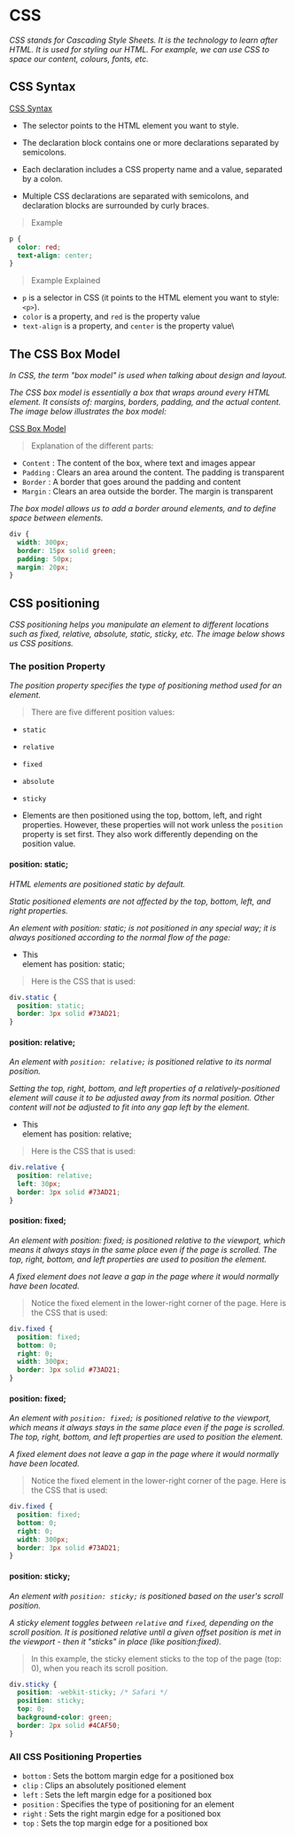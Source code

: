 # CSS

*CSS stands for Cascading Style Sheets. It is the technology to learn after HTML. It is used for styling our HTML. For example, we can use CSS to space our content, colours, fonts, etc.*

## CSS Syntax

[CSS Syntax](https://www.w3schools.com/css/img_selector.gif)

- The selector points to the HTML element you want to style.

- The declaration block contains one or more declarations separated by semicolons.

- Each declaration includes a CSS property name and a value, separated by a colon.

- Multiple CSS declarations are separated with semicolons, and declaration blocks are surrounded by curly braces.

> Example

```css
p {
  color: red;
  text-align: center;
}
```

> Example Explained

- `p` is a selector in CSS (it points to the HTML element you want to style: `<p>`).
- `color` is a property, and `red` is the property value
- `text-align` is a property, and `center` is the property value\

## The CSS Box Model

*In CSS, the term "box model" is used when talking about design and layout.*

*The CSS box model is essentially a box that wraps around every HTML element. It consists of: margins, borders, padding, and the actual content. The image below illustrates the box model:*

[CSS Box Model](https://workshub.imgix.net/6de1028c70660d608da27ce471210788?auto=format&crop=entropy&fit=crop)

> Explanation of the different parts:

- `Content` : The content of the box, where text and images appear
- `Padding` : Clears an area around the content. The padding is transparent
- `Border` : A border that goes around the padding and content
- `Margin` : Clears an area outside the border. The margin is transparent

*The box model allows us to add a border around elements, and to define space between elements.*

```css
div {
  width: 300px;
  border: 15px solid green;
  padding: 50px;
  margin: 20px;
}
```

## CSS positioning 

*CSS positioning helps you manipulate an element to different locations such as fixed, relative, absolute, static, sticky, etc. The image below shows us CSS positions.*

### The position Property

*The position property specifies the type of positioning method used for an element.*

> There are five different position values:

- `static`
- `relative`
- `fixed`
- `absolute`
- `sticky`

- Elements are then positioned using the top, bottom, left, and right properties. However, these properties will not work unless the `position` property is set first. They also work differently depending on the position value.

#### position: static;

*HTML elements are positioned static by default.*

*Static positioned elements are not affected by the top, bottom, left, and right properties.*

*An element with position: static; is not positioned in any special way; it is always positioned according to the normal flow of the page:*

- This <div> element has position: static;

> Here is the CSS that is used:

```css
div.static {
  position: static;
  border: 3px solid #73AD21;
}
```

#### position: relative;

*An element with `position: relative;` is positioned relative to its normal position.*

*Setting the top, right, bottom, and left properties of a relatively-positioned element will cause it to be adjusted away from its normal position. Other content will not be adjusted to fit into any gap left by the element.*

- This <div> element has position: relative;

> Here is the CSS that is used:

```css
div.relative {
  position: relative;
  left: 30px;
  border: 3px solid #73AD21;
}
```

#### position: fixed;

*An element with position: fixed; is positioned relative to the viewport, which means it always stays in the same place even if the page is scrolled. The top, right, bottom, and left properties are used to position the element.*

*A fixed element does not leave a gap in the page where it would normally have been located.*

> Notice the fixed element in the lower-right corner of the page. Here is the CSS that is used:

```css
div.fixed {
  position: fixed;
  bottom: 0;
  right: 0;
  width: 300px;
  border: 3px solid #73AD21;
}
```

#### position: fixed;

*An element with `position: fixed;` is positioned relative to the viewport, which means it always stays in the same place even if the page is scrolled. The top, right, bottom, and left properties are used to position the element.*

*A fixed element does not leave a gap in the page where it would normally have been located.*

> Notice the fixed element in the lower-right corner of the page. Here is the CSS that is used:

```css
div.fixed {
  position: fixed;
  bottom: 0;
  right: 0;
  width: 300px;
  border: 3px solid #73AD21;
}
```

#### position: sticky;

*An element with `position: sticky;` is positioned based on the user's scroll position.*

*A sticky element toggles between `relative` and `fixed`, depending on the scroll position. It is positioned relative until a given offset position is met in the viewport - then it "sticks" in place (like position:fixed).*

> In this example, the sticky element sticks to the top of the page (top: 0), when you reach its scroll position.

```css
div.sticky {
  position: -webkit-sticky; /* Safari */
  position: sticky;
  top: 0;
  background-color: green;
  border: 2px solid #4CAF50;
}
```

### All CSS Positioning Properties
	
- `bottom` :	Sets the bottom margin edge for a positioned box
- `clip`	: Clips an absolutely positioned element
- `left`	: Sets the left margin edge for a positioned box
- `position` :	Specifies the type of positioning for an element
- `right`	: Sets the right margin edge for a positioned box
- `top`	: Sets the top margin edge for a positioned box
